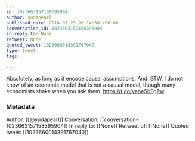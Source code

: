 ```yaml
---
id: 1023663157158395904
author: yudapearl
published_date: 2018-07-29 20:14:50 +00:00
conversation_id: 1023663157158395904
in_reply_to: None
retweet: None
quoted_tweet: 1023660014391767040
type: tweet
tags:

---
```


Absolutely, as long as it encode causal assumptions. And, BTW, I do not know of an economic model that is not a causal model, though many economists shake when you ask them. https://t.co/yeoeSbFgRw

### Metadata

Author: [[@yudapearl]]
Conversation: [[conversation-1023663157158395904]]
In reply to: [[None]]
Retweet of: [[None]]
Quoted tweet: [[1023660014391767040]]
